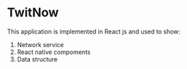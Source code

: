# TwitNow

This application is implemented in React js and used to show:
1. Network service
2. React native compoments
3. Data structure
